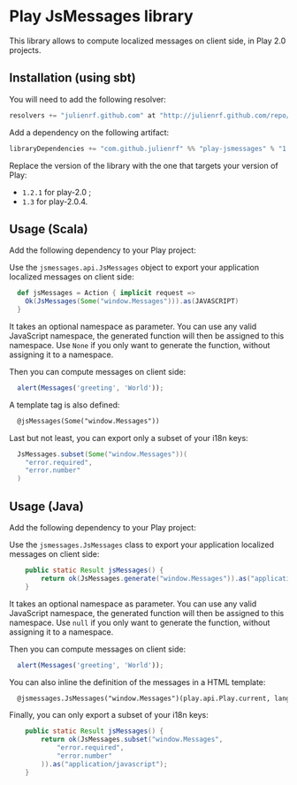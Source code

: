 # Play JsMessages library

This library allows to compute localized messages on client side, in Play 2.0 projects.

## Installation (using sbt)

You will need to add the following resolver:

```scala
resolvers += "julienrf.github.com" at "http://julienrf.github.com/repo/"
```

Add a dependency on the following artifact:

```scala
libraryDependencies += "com.github.julienrf" %% "play-jsmessages" % "1.3"
```

Replace the version of the library with the one that targets your version of Play:

* `1.2.1` for play-2.0 ;
* `1.3` for play-2.0.4.

## Usage (Scala)

Add the following dependency to your Play project:

Use the `jsmessages.api.JsMessages` object to export your application localized messages on client side:

```scala
  def jsMessages = Action { implicit request =>
    Ok(JsMessages(Some("window.Messages"))).as(JAVASCRIPT)
  }
```

It takes an optional namespace as parameter. You can use any valid JavaScript namespace, the generated function will then be assigned to this namespace. Use `None` if you only want to generate the function, without assigning it to a namespace.

Then you can compute messages on client side:

```javascript
  alert(Messages('greeting', 'World'));
```

A template tag is also defined:

```html
  @jsMessages(Some("window.Messages"))
```

Last but not least, you can export only a subset of your i18n keys:

```scala
  JsMessages.subset(Some("window.Messages"))(
    "error.required",
    "error.number"
  )
```

## Usage (Java)

Add the following dependency to your Play project:

Use the `jsmessages.JsMessages` class to export your application localized messages on client side:

```java
    public static Result jsMessages() {
        return ok(JsMessages.generate("window.Messages")).as("application/javascript");
    }
```

It takes an optional namespace as parameter. You can use any valid JavaScript namespace, the generated function will then be assigned to this namespace. Use `null` if you only want to generate the function, without assigning it to a namespace.

Then you can compute messages on client side:

```javascript
  alert(Messages('greeting', 'World'));
```

You can also inline the definition of the messages in a HTML template:

```html
  @jsmessages.JsMessages("window.Messages")(play.api.Play.current, lang)
```

Finally, you can only export a subset of your i18n keys:

```java
    public static Result jsMessages() {
        return ok(JsMessages.subset("window.Messages",
            "error.required",
            "error.number"
        )).as("application/javascript");
    }
```
